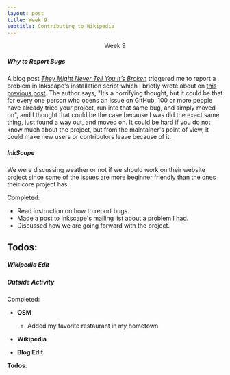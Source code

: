 ```yaml
---
layout: post
title: Week 9
subtitle: Contributing to Wikipedia
---
```


<p align="center">
    Week 9
</p>


##### Why to Report Bugs
A blog post *[They Might Never Tell You It’s Broken][WHY_TO_REPORT_BUGS]* 
triggered me to report a problem in Inkscape's installation script which I briefly
wrote about on [this previous post][WEEK7]. The author says, "It’s a horrifying
thought, but it could be that for every one person who opens an issue on GitHub,
100 or more people have already tried your project, run into that same bug, and
simply moved on", and I thought that could be the case because I was did the 
exact same thing, just found a way out, and moved on. It could be hard if you
do not know much about the project, but from the maintainer's point of view, 
it could make new users or contributors leave because of it.



##### InkScape
We were discussing weather or not if we should work on their website project 
since some of the issues are more beginner friendly than the ones their core project has.

Completed:
- Read instruction on how to report bugs.
- Made a post to Inkscape's mailing list about a problem I had.
- Discussed how we are going forward with the project.

Todos:
- 

##### Wikipedia Edit

##### Outside Activity
Completed:
- **OSM**
  -  Added my favorite restaurant in my hometown

- **Wikipedia**
- **Blog Edit**


**Todos**:


[WHY_TO_REPORT_BUGS]: https://pointersgonewild.com/2019/11/02/they-might-never-tell-you-its-broken/
[WEEK7]: https://hunter-college-ossd-spr-2020.github.io/Ks5810-weekly/week06/